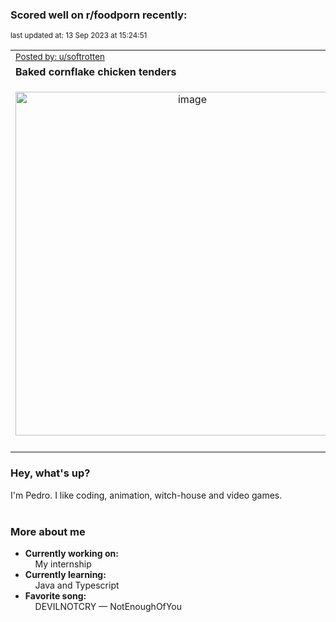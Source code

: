 ### Scored well on r/foodporn recently:

<p align="left"><sub>last updated at: 13 Sep 2023 at 15:24:51</sub></p>

|   |
| --- |
| <sub>[Posted by: u/softrotten][source]</sub> |
| **Baked cornflake chicken tenders** | 
|<p align="center"> <img alt="image" src="https://i.redd.it/vg36wvoqlpnb1.png" width="550" /> </p>|
|   |

### Hey, what's up?

I'm Pedro. I like coding, animation, witch-house and video games.<br><br>

### More about me
- **Currently working on:**  
&nbsp;&nbsp;&nbsp;&nbsp;My internship
- **Currently learning:**  
&nbsp;&nbsp;&nbsp;&nbsp;Java and Typescript
- **Favorite song:**  
&nbsp;&nbsp;&nbsp;&nbsp;DEVILNOTCRY — NotEnoughOfYou<br><br>

  



  
  
  
[linkedin]: https://linkedin.com/in/pedro-h-r-gomes-8a487b14a/
[gmail]: mailto:pilique11@gmail.com
[source]: https://reddit.com/r/FoodPorn/comments/16gaud9/baked_cornflake_chicken_tenders/
[redditAPI]: https://www.reddit.com/dev/api/